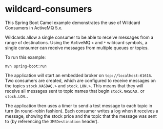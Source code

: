 # wildcard-consumers

This Spring Boot Camel example demonstrates the use of Wildcard Consumers in ActiveMQ 5._x_.

Wildcards allow a single consumer to be able to receive messages from a range of destinations. Using the ActiveMQ `>` and `*` wildcard symbols, a single consumer can receive messages from multiple queues or topics.

To run this example:

    mvn spring-boot:run

The application will start an embedded broker on `tcp://localhost:61616`. Two consumers are created, which are configured to receive messages on the topics `stock.NASDAQ.>` and `stock.LON.>`. This means that they will receive all messages sent to topic names that begin `stock.NASDAQ.` or `stock.LON.`.

The application then uses a timer to send a test message to each topic in turn (in round-robin fashion). Each consumer writes a log when it receives a message, showing the stock price and the topic that the message was sent to (by referencing the `JMSDestination` header).

